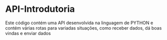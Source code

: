 # API-Introdutoria
Este código contém uma API desenvolvida na linguagem de PYTHON e contém várias rotas para variadas situações, como receber dados, dá boas vindas e enviar dados
